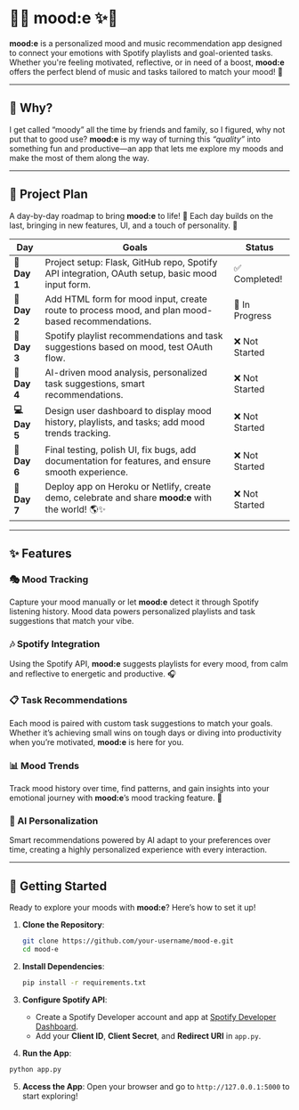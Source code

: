 # 🌸✨ mood:e ✨🌸

**mood:e** is a personalized mood and music recommendation app designed to connect your emotions with Spotify playlists and goal-oriented tasks. Whether you're feeling motivated, reflective, or in need of a boost, **mood:e** offers the perfect blend of music and tasks tailored to match your mood! 🌈

---

## 🌈 Why?

I get called “moody” all the time by friends and family, so I figured, why not put that to good use? **mood:e** is my way of turning this *“quality”* into something fun and productive—an app that lets me explore my moods and make the most of them along the way. 

---

## 🎯 Project Plan

A day-by-day roadmap to bring **mood:e** to life! 🌱 Each day builds on the last, bringing in new features, UI, and a touch of personality. 💫

| **Day**       | **Goals**                                                                                           | **Status**       |
|---------------|-----------------------------------------------------------------------------------------------------|------------------|
| **🌱 Day 1**  | Project setup: Flask, GitHub repo, Spotify API integration, OAuth setup, basic mood input form.     | ✅ Completed!    |
| **🎨 Day 2**  | Add HTML form for mood input, create route to process mood, and plan mood-based recommendations.     | 🔄 In Progress   |
| **🎵 Day 3**  | Spotify playlist recommendations and task suggestions based on mood, test OAuth flow.               | ❌ Not Started   |
| **🤖 Day 4**  | AI-driven mood analysis, personalized task suggestions, smart recommendations.                      | ❌ Not Started   |
| **💻 Day 5**  | Design user dashboard to display mood history, playlists, and tasks; add mood trends tracking.      | ❌ Not Started   |
| **🚀 Day 6**  | Final testing, polish UI, fix bugs, add documentation for features, and ensure smooth experience.    | ❌ Not Started   |
| **🎉 Day 7**  | Deploy app on Heroku or Netlify, create demo, celebrate and share **mood:e** with the world! 🌎✨    | ❌ Not Started   |

---

## ✨ Features

### 🎭 Mood Tracking
Capture your mood manually or let **mood:e** detect it through Spotify listening history. Mood data powers personalized playlists and task suggestions that match your vibe.

### 🎶 Spotify Integration
Using the Spotify API, **mood:e** suggests playlists for every mood, from calm and reflective to energetic and productive. 🎧 

### 📋 Task Recommendations
Each mood is paired with custom task suggestions to match your goals. Whether it’s achieving small wins on tough days or diving into productivity when you’re motivated, **mood:e** is here for you.

### 📊 Mood Trends
Track mood history over time, find patterns, and gain insights into your emotional journey with **mood:e**’s mood tracking feature. 🌱

### 🧠 AI Personalization
Smart recommendations powered by AI adapt to your preferences over time, creating a highly personalized experience with every interaction.

---

## 🎉 Getting Started
Ready to explore your moods with **mood:e**? Here’s how to set it up!

1. **Clone the Repository**:
   ```bash
   git clone https://github.com/your-username/mood-e.git
   cd mood-e
   ```
   
2. **Install Dependencies**:
   ```bash
   pip install -r requirements.txt
   ```
   
3. **Configure Spotify API**:
    * Create a Spotify Developer account and app at [Spotify Developer Dashboard](https://developer.spotify.com/dashboard/).
    * Add your **Client ID**, **Client Secret**, and **Redirect URI** in `app.py`.
        
4. **Run the App**:
  ```bash
  python app.py
```

5. **Access the App**: Open your browser and go to `http://127.0.0.1:5000` to start exploring!

